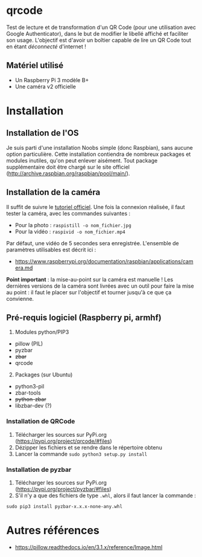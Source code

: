 # qrcode
Test de lecture et de transformation d'un QR Code (pour une utilisation avec Google Authenticator), dans le but de modifier le libellé affiché et faciliter son usage.
L'objectif est d'avoir un boîtier capable de lire un QR Code tout en étant *déconnecté* d'internet ! 
## Matériel utilisé
* Un Raspberry Pi 3 modèle B+
* Une caméra v2 officielle

# Installation
## Installation de l'OS
Je suis parti d'une installation Noobs simple (donc Raspbian), sans aucune option particulière. Cette installation contiendra de nombreux packages et modules inutiles, qu'on peut enlever aisément. Tout package supplémentaire doit être chargé sur le site officiel (http://archive.raspbian.org/raspbian/pool/main/).

## Installation de la caméra
Il suffit de suivre le [tutoriel officiel](https://projects.raspberrypi.org/en/projects/getting-started-with-picamera).
Une fois la connexion réalisée, il faut tester la caméra, avec les commandes suivantes :
* Pour la photo : `raspistill -o nom_fichier.jpg`
* Pour la vidéo : `raspivid -o nom_fichier.mp4`

Par défaut, une vidéo de 5 secondes sera enregistrée. L'ensemble de paramètres utilisables est décrit ici :
* https://www.raspberrypi.org/documentation/raspbian/applications/camera.md

__Point important__ : la mise-au-point sur la caméra est manuelle ! Les dernières versions de la caméra sont livrées avec un outil pour faire la mise au point : il faut le placer sur l'objectif et tourner jusqu'à ce que ça convienne. 

## Pré-requis logiciel (Raspberry pi, armhf)
1. Modules python/PIP3
* pillow (PIL)
* pyzbar
* ~~zbar~~
* qrcode
2. Packages (sur Ubuntu)
* python3-pil
* zbar-tools 
* ~~python-zbar~~
* libzbar-dev (?)

### Installation de QRCode
1. Télécharger les sources sur PyPi.org (https://pypi.org/project/qrcode/#files)
1. Dézipper les fichiers et se rendre dans le répertoire obtenu
1. Lancer la commande `sudo python3 setup.py install` 

### Installation de pyzbar
1. Télécharger les sources sur PyPi.org (https://pypi.org/project/pyzbar/#files)
1. S'il n'y a que des fichiers de type `.whl`, alors il faut lancer la commande :

  `sudo pip3 install pyzbar-x.x.x-none-any.whl`
  
# Autres références
* https://pillow.readthedocs.io/en/3.1.x/reference/Image.html
